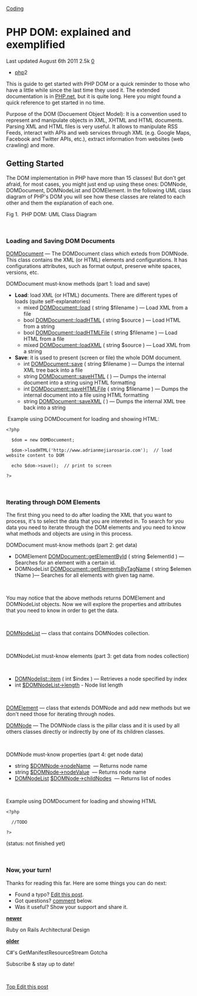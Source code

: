 



<a href="/categories/coding/" class="category-link">Coding</a>

PHP DOM: explained and exemplified
==================================

<span title="Last time this post was updated"> Last updated August 6th 2011 </span> <span class="m-x-2" title="Pageviews"> 2.5k </span> <span class="m-x-2" title="Click to go to the comments section"> [ <span class="disqus-comment-count" data-disqus-url="https://adrianmejia.com/php-dom-explained-and-exemplified/">0</span>](#disqus_thread) </span>

-   <a href="/tags/php/" class="tag-list-link">php</a><span class="tag-list-count">2</span>

This is guide to get started with PHP DOM or a quick reminder to those who have a little while since the last time they used it. The extended documentation is in [PHP.net](http://www.php.net/manual/en/book.dom.php), but it is quite long. Here you might found a quick reference to get started in no time.

<span id="more"></span>

Purpose of the DOM (Docuement Object Model): It is a convention used to represent and manipulate objects in XML, XHTML and HTML documents. Parsing XML and HTML files is very useful. It allows to manipulate RSS Feeds, interact with APIs and web services through XML (e.g. Google Maps, Facebook and Twitter APIs, etc.), extract information from websites (web crawling) and more. 

Getting Started
---------------

The DOM implementation in PHP have more than 15 classes! But don't get afraid, for most cases, you might just end up using these ones: DOMNode, DOMDocument, DOMNodeList and DOMElement. In the following UML class diagram of PHP's DOM you will see how these classes are related to each other and them the explanation of each one.

Fig 1.  PHP DOM: UML Class Diagram

 

### Loading and Saving DOM Documents

[DOMDocument](http://www.php.net/manual/en/class.domdocument.php) — The DOMDocument class which exteds from DOMNode. This class contains the XML (or HTML) elements and configurations. It has configurations attributes, such as format output, preserve white spaces, versions, etc.

<span class="underline">DOMDocument must-know methods (part 1: load and save)</span>

-   **Load**: load XML (or HTML) documents. There are different types of loads (quite self-explanatories)
    -   mixed [DOMDocument::load](http://us.php.net/manual/en/domdocument.load.php) ( string $filename ) — Load XML from a file
    -   bool [DOMDocument::loadHTML](http://us.php.net/manual/en/domdocument.loadhtml.php) ( string $source ) — Load HTML from a string
    -   bool [DOMDocument::loadHTMLFile](http://us.php.net/manual/en/domdocument.loadhtmlfile.php) ( string $filename ) — Load HTML from a file
    -   mixed [DOMDocument::loadXML](http://us.php.net/manual/en/domdocument.loadxml.php) ( string $source ) — Load XML from a string
-   **Save**: it is used to present (screen or file) the whole DOM document.
    -   int [DOMDocument::save](http://us.php.net/manual/en/domdocument.save.php) ( string $filename ) — Dumps the internal XML tree back into a file
    -   string [DOMDocument::saveHTML](http://us.php.net/manual/en/domdocument.savehtml.php) ( ) — Dumps the internal document into a string using HTML formatting
    -   int [DOMDocument::saveHTMLFile](http://us.php.net/manual/en/domdocument.savehtmlfile.php) ( string $filename ) — Dumps the internal document into a file using HTML formatting
    -   string [DOMDocument::saveXML](http://us.php.net/manual/en/domdocument.savexml.php) ( ) — Dumps the internal XML tree back into a string

 Example using DOMDocument for loading and showing HTML:

`<?php`

`  $dom = new DOMDocuement;`

`  $dom->loadHTML('http://www.adrianmejiarosario.com');  // load website content to DOM `

`  echo $dom->save();  // print to screen`

`?>`

 

### Iterating through DOM Elements

The first thing you need to do after loading the XML that you want to process, it's to select the data that you are intereted in. To search for you data you need to iterate through the DOM elements and you need to know what methods and objects are using in this process.

<span class="underline">DOMDocument must-know methods (part 2: get data)</span>

-   DOMElement [DOMDocument::getElementById](http://us.php.net/manual/en/domdocument.getelementbyid.php) ( string $elementId ) — Searches for an element with a certain id.
-   DOMNodeList [DOMDocument::getElementsByTagName](http://us.php.net/manual/en/domdocument.getelementsbytagname.php) ( string $elementName )— Searches for all elements with given tag name.

 

You may notice that the above methods returns DOMElement and DOMNodeList objects. Now we will explore the properties and attributes that you need to know in order to get the data.

 

[DOMNodeList](http://www.php.net/manual/en/class.domnodelist.php) — class that contains DOMNodes collection.

 

<span class="underline"><span class="underline">DOMNodeList must-know elements (part 3: get data from nodes collection)</span></span>

 

-   [DOMNodelist::item](http://us.php.net/manual/en/domnodelist.item.php) ( int $index ) — Retrieves a node specified by index
-   int [$DOMNodeList-&gt;length](http://us.php.net/manual/en/class.domnodelist.php#domnodelist.props.length) - Node list length

 

[DOMElement](http://www.php.net/manual/en/class.domelement.php) — class that extends DOMNode and add new methods but we don't need those for iterating through nodes.

[DOMNode](http://www.php.net/manual/en/class.domnode.php) — The DOMNode class is the pillar class and it is used by all others classes directly or indirectly by one of its children classes.

 

<span class="underline"><span class="underline">DOMNode must-know properties (part 4: get node data)</span></span>

-   string [$DOMNode-&gt;nodeName](http://us.php.net/manual/en/class.domnode.php#domnode.props.nodename)  — Returns node name
-   string [$](http://us.php.net/manual/en/class.domnode.php#domnode.props.nodevalue)[DOMNode-&gt;nodeValue](http://us.php.net/manual/en/class.domnode.php#domnode.props.nodename)  — Returns node name
-   [DOMNodeList](http://us.php.net/manual/en/class.domnodelist.php) [$](http://us.php.net/manual/en/class.domnode.php#domnode.props.childnodes)[DOMNode-&gt;childNodes](http://us.php.net/manual/en/class.domnode.php#domnode.props.nodename)  — Returns list of nodes

 

Example using DOMDocument for loading and showing HTML

`<?php`

`  //TODO`

`?>`

(status: not finished yet)

 

### Now, your turn!

Thanks for reading this far. Here are some things you can do next:

-   Found a typo? [Edit this post](https://github.com/amejiarosario/amejiarosario.github.io/edit/source/source/_posts/2011-08-06-php-dom-explained-and-exemplified.md).
-   Got questions? [comment](#comments-section) below.
-   Was it useful? Show your support and share it.



<a href="/ruby-on-rails-architectural-design/" class="article-nav-newer"><strong><em></em> newer</strong></a>

Ruby on Rails Architectural Design

<a href="/cs-getmanifestresourcestream-gotcha/" class="article-nav-older"><strong>older <em></em></strong></a>

C\#'s GetManifestResourceStream Gotcha

Subscribe & stay up to date!

 









[<span id="back-to-top" title="Go back to the top of this page"> Top </span>](#) <a href="#" class="p-x-3" title="Improve this post"><em></em> Edit this post</a>


